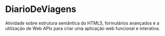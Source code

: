 # DiarioDeViagens
Atividade sobre estrutura semântica do HTML5, formulários avançados e a utilização de Web APIs para criar uma aplicação web funcional e interativa.
